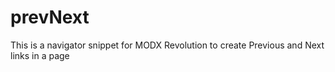 # prevNext
This is a navigator snippet for MODX Revolution to create Previous and Next links in a page
